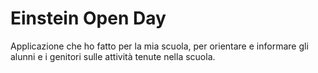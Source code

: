 # Einstein Open Day
Applicazione che ho fatto per la mia scuola, per orientare e informare gli alunni e i genitori sulle attività tenute nella scuola.
